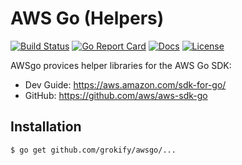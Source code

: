 # AWS Go (Helpers)

[![Build Status][build-status-svg]][build-status-url]
[![Go Report Card][goreport-svg]][goreport-url]
[![Docs][docs-godoc-svg]][docs-godoc-url]
[![License][license-svg]][license-url]

AWSgo provices helper libraries for the AWS Go SDK:

* Dev Guide: https://aws.amazon.com/sdk-for-go/
* GitHub: https://github.com/aws/aws-sdk-go

## Installation

```
$ go get github.com/grokify/awsgo/...
```

 [build-status-svg]: https://github.com/grokify/awsgo/workflows/test/badge.svg
 [build-status-url]: https://github.com/grokify/awsgo/actions
 [goreport-svg]: https://goreportcard.com/badge/github.com/grokify/awsgo
 [goreport-url]: https://goreportcard.com/report/github.com/grokify/awsgo
 [docs-godoc-svg]: https://pkg.go.dev/badge/github.com/grokify/awsgo
 [docs-godoc-url]: https://pkg.go.dev/github.com/grokify/awsgo
 [loc-svg]: https://tokei.rs/b1/github/grokify/awsgo
 [repo-url]: https://github.com/grokify/awsgo
 [license-svg]: https://img.shields.io/badge/license-MIT-blue.svg
 [license-url]: https://github.com/grokify/awsgo/blob/master/LICENSE
